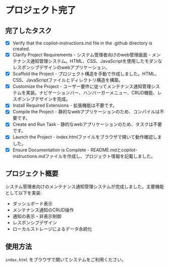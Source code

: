 <!-- システム管理者向けweb管理画面 - メンテナンス通知管理システム -->

# プロジェクト完了

## 完了したタスク

- [x] Verify that the copilot-instructions.md file in the .github directory is created.
- [x] Clarify Project Requirements - システム管理者向けのweb管理画面 - メンテナンス通知管理システム。HTML、CSS、JavaScriptを使用したモダンなレスポンシブデザインのwebアプリケーション。
- [x] Scaffold the Project - プロジェクト構造を手動で作成しました。HTML、CSS、JavaScriptファイルとディレクトリ構造を構築。
- [x] Customize the Project - ユーザー要件に従ってメンテナンス通知管理システムを実装。ナビゲーションバー、ハンバーガーメニュー、CRUD機能、レスポンシブデザインを完成。
- [x] Install Required Extensions - 拡張機能は不要です。
- [x] Compile the Project - 静的なwebアプリケーションのため、コンパイルは不要です。
- [x] Create and Run Task - 静的なwebアプリケーションのため、タスクは不要です。
- [x] Launch the Project - index.htmlファイルをブラウザで開いて動作確認しました。
- [x] Ensure Documentation is Complete - README.mdとcopilot-instructions.mdファイルを作成し、プロジェクト情報を記載しました。

## プロジェクト概要

システム管理者向けのメンテナンス通知管理システムが完成しました。主要機能として以下を実装:

- ダッシュボード表示
- メンテナンス通知のCRUD操作
- 通知の表示・非表示制御
- レスポンシブデザイン
- ローカルストレージによるデータ永続化

## 使用方法

`index.html` をブラウザで開いてシステムをご利用ください。
